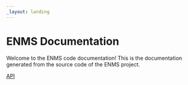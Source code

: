 ```yaml
---
_layout: landing
---
```


# ENMS Documentation

Welcome to the ENMS code documentation! This is the documentation generated from
the source code of the ENMS project.

<!-- markdown-link-check-disable -->
<!-- markdownlint-disable MD033 -->

<a href="/code/api/Enms.html">API</a>

<!-- markdownlint-enable MD033 -->
<!-- markdown-link-check-enable -->
